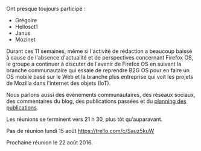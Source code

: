 
Ont presque toujours participé :

* Grégoire
* Hellosct1
* Janus
* Mozinet

Durant ces 11 semaines, même si l'activité de rédaction a beaucoup baissé à cause de l'absence d'actualité et de perspectives concernant Firefox OS, le groupe a continuer à discuter de l'avenir de Firefox OS en suivant la branche communautaire qui essaie de reprendre B2G OS pour en faire un OS mobile basé sur le Web et la branche plus entreprise qui voit les projets de Mozilla dans l'internet des objets (IoT).

Nous parlons aussi des événements communautaires, des réseaux sociaux, des commentaires du blog, des publications passées et du [planning des publications](https://trello.com/b/G06fvUz7/groupe-comm/calendar).

Les réunions se terminent vers 21 h 30, plus tôt qu’auparavant.

Pas de réunion lundi 15 août https://trello.com/c/Sauz5kuW

Prochaine réunion le 22 août 2016.
